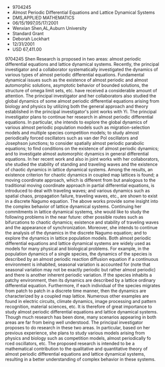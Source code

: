 
* 9704245
* Almost Periodic Differential Equations and Lattice Dynamical Systems
* DMS,APPLIED MATHEMATICS
* 06/15/1997,05/17/2001
* Wenxian Shen,AL,Auburn University
* Standard Grant
* Deborah Lockhart
* 12/31/2001
* USD 67,411.00

9704245 Shen Research is proposed in two areas: almost periodic differential
equations and lattice dynamical systems. Recently, the principal investigator
and a collaborator systematically investigated the dynamics of various types of
almost periodic differential equations. Fundamental dynamical issues such as the
existence of almost periodic and almost automorphic solutions, asymptotic
behavior of bounded solutions, the structure of omega limit sets, etc. have
received a considerable amount of attention. The principal investigator and her
collaborators also studied the global dynamics of some almost periodic
differential equations arising from biology and physics by utilizing both the
general approach and theory established in the principal investigator's joint
works with Yi. The principal investigator plans to continue her research in
almost periodic differential equations. In particular, she intends to explore
the global dynamics of various almost periodic population models such as
migration-selection models and multiple species competition models; to study
almost periodically forced oscillators such as van der Pol oscillators and
Josephson junctions; to consider spatially almost periodic parabolic equations;
to find conditions on the existence of almost periodic dynamics; and to
investigate almost automorphic dynamics in general differential equations. In
her recent work and also in joint works with her collaborators, she studied the
stability of standing and traveling waves and the existence of chaotic dynamics
in lattice dynamical systems. Among the results, an existence criterion for
chaotic dynamics in coupled map lattices is found; a moving coordinate approach,
which is different from but analogous to the traditional moving coordinate
approach in partial differential equations, is introduced to deal with traveling
waves; and various dynamics such as spatial chaos, propagation failure,
traveling waves, etc., are shown to exist in a discrete Nagumo equation. The
above works provide some insight into the complex behavior of lattice dynamical
systems. Continuing her commitments in lattice dynamical systemq, she would like
to study the following problems in the near future: other possible routes such
as bifurcations to chaotic dynamics; existence and stability of traveling waves
and the appearance of synchronization. Moreover, she intends to continue the
analysis of the dynamics in the discrete Nagumo equation; and to explore the
dynamics in lattice population models. Both almost periodic differential
equations and lattice dynamical systems are widely used as models for many
physical and biological problems. For example, in the population dynamics of a
single species, the dynamics of the species is described by an almost periodic
reaction diffusion equation if a continuous environment is inhabited, seasonal
variation is accounted for (note that seasonal variation may not be exactly
periodic but rather almost periodic) and there is another inherent periodic
variation. If the species inhabits a patchy environment, then its dynamics are
described by a lattice ordinary differential equation. Furthermore, if each
individual of the species migrates from patch to patch in a discrete time
manner, then the dynamics are characterized by a coupled map lattice. Numerous
other examples are found in electric circuits, climate dynamics, image
processing and pattern recognition, material sciences, etc. It is therefore of
great importance to study almost periodic differential equations and lattice
dynamical systems. Though much research has been done, many scenarios appearing
in both areas are far from being well understood. The principal investigator
proposes to do research in these two areas. In particular, based on her previous
experience, she plans to study various models arising from physics and biology
such as competition models, almost periodically fo rced oscillators, etc. The
proposed research is intended to be a mathematical contribution to the
qualitative and quantitative theory of almost periodic differential equations
and lattice dynamical systems, resulting in a better understanding of complex
behavior in these systems.

